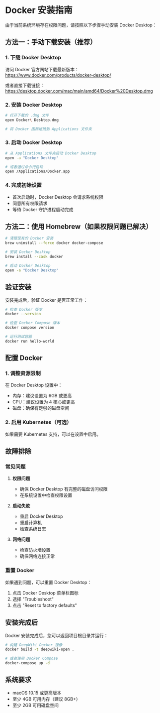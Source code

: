 # Docker 安装指南

由于当前系统环境存在权限问题，请按照以下步骤手动安装 Docker Desktop：

## 方法一：手动下载安装（推荐）

### 1. 下载 Docker Desktop

访问 Docker 官方网站下载最新版本：
https://www.docker.com/products/docker-desktop/

或者直接下载链接：
https://desktop.docker.com/mac/main/amd64/Docker%20Desktop.dmg

### 2. 安装 Docker Desktop

```bash
# 打开下载的 .dmg 文件
open Docker\ Desktop.dmg

# 将 Docker 图标拖拽到 Applications 文件夹
```

### 3. 启动 Docker Desktop

```bash
# 从 Applications 文件夹启动 Docker Desktop
open -a "Docker Desktop"

# 或者通过命令行启动
open /Applications/Docker.app
```

### 4. 完成初始设置

- 首次启动时，Docker Desktop 会请求系统权限
- 同意所有权限请求
- 等待 Docker 守护进程启动完成

## 方法二：使用 Homebrew（如果权限问题已解决）

```bash
# 清理现有的 Docker 安装
brew uninstall --force docker docker-compose

# 安装 Docker Desktop
brew install --cask docker

# 启动 Docker Desktop
open -a "Docker Desktop"
```

## 验证安装

安装完成后，验证 Docker 是否正常工作：

```bash
# 检查 Docker 版本
docker --version

# 检查 Docker Compose 版本
docker compose version

# 运行测试容器
docker run hello-world
```

## 配置 Docker

### 1. 调整资源限制

在 Docker Desktop 设置中：
- 内存：建议设置为 6GB 或更高
- CPU：建议设置为 4 核心或更高
- 磁盘：确保有足够的磁盘空间

### 2. 启用 Kubernetes（可选）

如果需要 Kubernetes 支持，可以在设置中启用。

## 故障排除

### 常见问题

1. **权限问题**
   - 确保 Docker Desktop 有完整的磁盘访问权限
   - 在系统设置中检查权限设置

2. **启动失败**
   - 重启 Docker Desktop
   - 重启计算机
   - 检查系统日志

3. **网络问题**
   - 检查防火墙设置
   - 确保网络连接正常

### 重置 Docker

如果遇到问题，可以重置 Docker Desktop：

1. 点击 Docker Desktop 菜单栏图标
2. 选择 "Troubleshoot"
3. 点击 "Reset to factory defaults"

## 安装完成后

Docker 安装完成后，您可以返回项目根目录并运行：

```bash
# 构建 DeepWiki Docker 镜像
docker build -t deepwiki-open .

# 或者使用 Docker Compose
docker-compose up -d
```

## 系统要求

- macOS 10.15 或更高版本
- 至少 4GB 可用内存（建议 8GB+）
- 至少 2GB 可用磁盘空间
